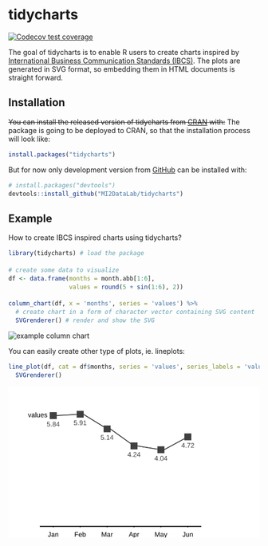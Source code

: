 
<!-- README.md is generated from README.Rmd. Please edit that file -->

# tidycharts

<!-- badges: start -->

[![Codecov test
coverage](https://codecov.io/gh/SawickiBartosz/tidycharts/branch/main/graph/badge.svg)](https://codecov.io/gh/SawickiBartosz/tidycharts?branch=main)
<!-- badges: end -->

The goal of tidycharts is to enable R users to create charts inspired by
[International Business Communication Standards
(IBCS)](https://www.ibcs.com/). The plots are generated in SVG format,
so embedding them in HTML documents is straight forward.

## Installation

~~You can install the released version of tidycharts from
[CRAN](https://CRAN.R-project.org) with:~~ The package is going to be
deployed to CRAN, so that the installation process will look like:

``` r
install.packages("tidycharts")
```

But for now only development version from [GitHub](https://github.com/)
can be installed with:

``` r
# install.packages("devtools")
devtools::install_github("MI2DataLab/tidycharts")
```

## Example

How to create IBCS inspired charts using tidycharts?

``` r
library(tidycharts) # load the package

# create some data to visualize
df <- data.frame(months = month.abb[1:6],
                 values = round(5 + sin(1:6), 2))

column_chart(df, x = 'months', series = 'values') %>% 
  # create chart in a form of character vector containing SVG content
  SVGrenderer() # render and show the SVG 
```

![example column
chart](https://raw.githubusercontent.com/MI2DataLab/tidycharts/main/man/figures/README-example-columns-1.svg)

You can easily create other type of plots, ie. lineplots:

``` r
line_plot(df, cat = df$months, series = 'values', series_labels = 'values') %>% 
  SVGrenderer()
```

![example line chart](man/figures/README-example-lines-1.svg)
